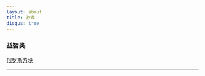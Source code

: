 ```yaml
---
layout: about
title: 游戏
disqus: true
---
```



### 益智类

[俄罗斯方块](http://tandaly.github.com/game/tetris) &nbsp; &nbsp;  

---


    

